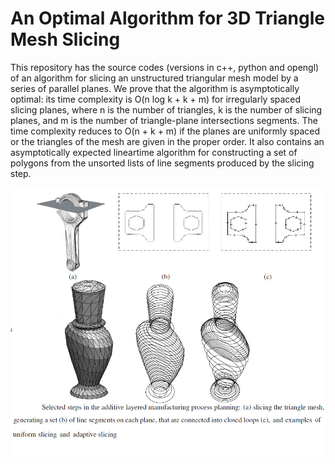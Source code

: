 # An Optimal Algorithm for 3D Triangle Mesh Slicing 

This repository has the source codes (versions in c++, python and opengl) of an algorithm for slicing an unstructured triangular mesh model by a series of parallel planes. We prove that the algorithm is asymptotically optimal: its time complexity is O(n log k + k + m) for irregularly spaced slicing planes, where n is the number of triangles, k is the number of slicing planes, and m is the number of triangle-plane intersections segments. The time complexity reduces to O(n + k + m) if the planes are uniformly spaced or the triangles of the mesh are given in the proper order. It also contains an asymptotically expected lineartime algorithm for constructing a set of polygons from the unsorted lists of line segments produced by the slicing step. 

![](/assets/slicing.jpg)
